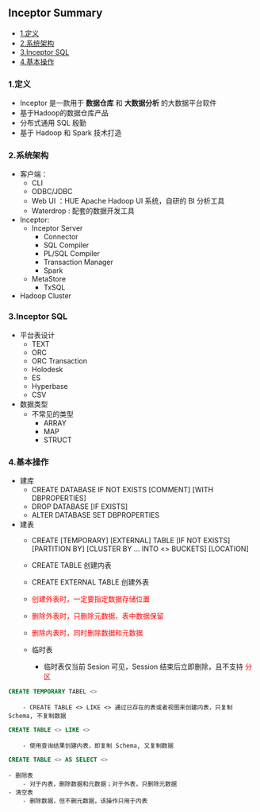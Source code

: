 ## Inceptor Summary
- [1.定义](#1定义)
- [2.系统架构](#2系统架构)
- [3.Inceptor SQL](#3inceptor-sql)
- [4.基本操作](#4基本操作)

### 1.定义
- Inceptor 是一款用于 **数据仓库** 和 **大数据分析** 的大数据平台软件 
- 基于Hadoop的数据仓库产品 
- 分布式通用 SQL 殷勤
- 基于 Hadoop 和 Spark 技术打造 

### 2.系统架构 
- 客户端：
    - CLI 
    - ODBC/JDBC 
    - Web UI ：HUE Apache Hadoop UI 系统，自研的 BI 分析工具
    - Waterdrop : 配套的数据开发工具 
- Inceptor:
    - Inceptor Server
        - Connector
        - SQL Compiler 
        - PL/SQL Compiler 
        - Transaction Manager 
        - Spark 
    - MetaStore 
        - TxSQL 
- Hadoop Cluster  

### 3.Inceptor SQL 
- 平台表设计
    - TEXT 
    - ORC
    - ORC Transaction 
    - Holodesk 
    - ES 
    - Hyperbase 
    - CSV 
- 数据类型
    - 不常见的类型
        - ARRAY 
        - MAP 
        - STRUCT 

### 4.基本操作
- 建库
    - CREATE DATABASE IF NOT EXISTS   [COMMENT]  [WITH DBPROPERTIES] 
    - DROP DATABASE [IF EXISTS] 
    - ALTER DATABASE   SET DBPROPERTIES  
- 建表 
    - CREATE [TEMPORARY] [EXTERNAL] TABLE [IF NOT EXISTS] [PARTITION BY] [CLUSTER BY ... INTO <> BUCKETS] [LOCATION]  
    - CREATE TABLE 创建内表 
    - CREATE EXTERNAL TABLE 创建外表 
    - <font color="red"> 创建外表时，一定要指定数据存储位置 </font> 
    - <font color="red"> 删除外表时，只删除元数据，表中数据保留 </font> 
    - <font color="red"> 删除内表时，同时删除数据和元数据 </font>  
    - 临时表 

        - 临时表仅当前 Sesion 可见，Session 结束后立即删除，且不支持 <font color="red"> 分区 </font> 
```sql 
CREATE TEMPORARY TABEL <>
```
        - CREATE TABLE <> LIKE <> 通过已存在的表或者视图来创建内表，只复制 Schema, 不复制数据
```sql 
CREATE TABLE <> LIKE <>
```
        - 使用查询结果创建内表，即复制 Schema, 又复制数据   
```sql 
CREATE TABLE <> AS SELECT <> 
```  
    - 删除表
        - 对于内表，删除数据和元数据；对于外表，只删除元数据 
    - 清空表
        - 删除数据，但不删元数据，该操作只用于内表


